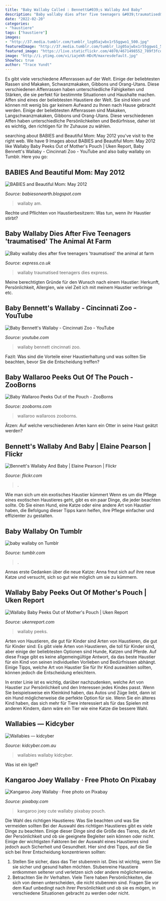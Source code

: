 ```yaml
---
title: "Baby Wallaby Called : Bennett&#039;s Wallaby And Baby"
description: "Baby wallaby dies after five teenagers &#039;traumatised&#039; the animal at farm"
date: "2022-02-20"
categories:
- "haustiere"
tags: ["haustiere"]
images:
- "http://37.media.tumblr.com/tumblr_lzg05ajwbx1r55ggwo1_500.jpg"
featuredImage: "http://37.media.tumblr.com/tumblr_lzg05ajwbx1r55ggwo1_500.jpg"
featured_image: "https://live.staticflickr.com/4070/4671498552_789f3fcd00_b.jpg"
image: "http://i.ytimg.com/vi/iajekR-HDcM/maxresdefault.jpg"
ShowToc: true
author: "Trace Yundt"
---
```



Es gibt viele verschiedene Affenrassen auf der Welt. Einige der beliebtesten Rassen sind Makaken, Schwanzmakaken, Gibbons und Orang-Utans. Diese verschiedenen Affenrassen haben unterschiedliche Fähigkeiten und Stärken, die sie perfekt für bestimmte Situationen und Haushalte machen.
Affen sind eines der beliebtesten Haustiere der Welt. Sie sind klein und können mit wenig bis gar keinem Aufwand zu Ihnen nach Hause gebracht werden. Einige der beliebtesten Affenrassen sind Makaken, Langschwanzmakaken, Gibbons und Orang-Utans. Diese verschiedenen Affen haben unterschiedliche Persönlichkeiten und Bedürfnisse, daher ist es wichtig, den richtigen für Ihr Zuhause zu wählen.

	

		
searching about BABIES and Beautiful Mom: May 2012 you've visit to the right web. We have 9 Images about BABIES and Beautiful Mom: May 2012 like Wallaby Baby Peeks Out of Mother&#039;s Pouch | Uken Report, Baby Bennett&#039;s Wallaby - Cincinnati Zoo - YouTube and also baby wallaby on Tumblr. Here you go:
		
    
## BABIES And Beautiful Mom: May 2012

<img loading=lazy src="http://2.bp.blogspot.com/-1MqdhwJdjt0/T6KxVt-pItI/AAAAAAAAG0k/8M2E4_VSs2c/s1600/baby-wallaby9.jpg" onerror="this.onerror=null;this.src='https://tse3.mm.bing.net/th?id=OIP.sAaOt68dlk5OtF4jb775XgAAAA&amp;pid=15.1';" alt="BABIES and Beautiful Mom: May 2012">

_Source: babiesonearth.blogspot.com_

>wallaby am. 

	

Rechte und Pflichten von Haustierbesitzern: Was tun, wenn ihr Haustier stirbt?

    
## Baby Wallaby Dies After Five Teenagers &#039;traumatised&#039; The Animal At Farm

<img loading=lazy src="https://cdn.images.express.co.uk/img/dynamic/128/590x/wallaby-781620.jpg" onerror="this.onerror=null;this.src='https://tse1.mm.bing.net/th?id=OIP.EYaRkon186HiYQAPKzfUvwHaEZ&amp;pid=15.1';" alt="Baby wallaby dies after five teenagers &#039;traumatised&#039; the animal at farm">

_Source: express.co.uk_

>wallaby traumatised teenagers dies express. 

	

Meine berechtigten Gründe für den Wunsch nach einem Haustier: Herkunft, Persönlichkeit, Allergien, wie viel Zeit ich mit meinem Haustier verbringe etc.

    
## Baby Bennett&#039;s Wallaby - Cincinnati Zoo - YouTube

<img loading=lazy src="http://i.ytimg.com/vi/iajekR-HDcM/maxresdefault.jpg" onerror="this.onerror=null;this.src='https://tse4.mm.bing.net/th?id=OIP.3qgQwn0eFV5dLLfBGeWuuQHaEK&amp;pid=15.1';" alt="Baby Bennett&#039;s Wallaby - Cincinnati Zoo - YouTube">

_Source: youtube.com_

>wallaby bennett cincinnati zoo. 

	

Fazit: Was sind die Vorteile einer Haustierhaltung und was sollten Sie beachten, bevor Sie die Entscheidung treffen?

    
## Baby Wallaroo Peeks Out Of The Pouch - ZooBorns

<img loading=lazy src="https://www.zooborns.com/.a/6a010535647bf3970b015432740e8d970c-600wi" onerror="this.onerror=null;this.src='https://tse1.mm.bing.net/th?id=OIP.rI4XJ0vgyGl_fThPsIGCEgHaJ5&amp;pid=15.1';" alt="Baby Wallaroo Peeks Out of the Pouch - ZooBorns">

_Source: zooborns.com_

>wallaroo wallaroos zooborns. 

	

Ätzen: Auf welche verschiedenen Arten kann ein Otter in seine Haut geätzt werden?

    
## Bennett&#039;s Wallaby And Baby | Elaine Pearson | Flickr

<img loading=lazy src="https://live.staticflickr.com/4070/4671498552_789f3fcd00_b.jpg" onerror="this.onerror=null;this.src='https://tse2.mm.bing.net/th?id=OIP.qVs18nJqr-BQzg4fbJkxbAHaIv&amp;pid=15.1';" alt="Bennett&#039;s Wallaby And Baby | Elaine Pearson | Flickr">

_Source: flickr.com_

>. 

	

Wie man sich um ein exotisches Haustier kümmert
Wenn es um die Pflege eines exotischen Haustieres geht, gibt es ein paar Dinge, die jeder beachten sollte. Ob Sie einen Hund, eine Katze oder eine andere Art von Haustier haben, die Befolgung dieser Tipps kann helfen, ihre Pflege einfacher und effizienter zu gestalten.

    
## Baby Wallaby On Tumblr

<img loading=lazy src="http://37.media.tumblr.com/tumblr_lzg05ajwbx1r55ggwo1_500.jpg" onerror="this.onerror=null;this.src='https://tse3.mm.bing.net/th?id=OIP.m_v48P1kORb84OhLkFPadQHaFj&amp;pid=15.1';" alt="baby wallaby on Tumblr">

_Source: tumblr.com_

>. 

	

Annas erste Gedanken über die neue Katze: Anna freut sich auf ihre neue Katze und versucht, sich so gut wie möglich um sie zu kümmern.

    
## Wallaby Baby Peeks Out Of Mother&#039;s Pouch | Uken Report

<img loading=lazy src="https://ukenreport.com/wp-content/uploads/2020/09/rockwallaby_joey_tld-2.jpg" onerror="this.onerror=null;this.src='https://tse1.mm.bing.net/th?id=OIP.-8I5T8oqWz0oCn_iubNLXQHaLH&amp;pid=15.1';" alt="Wallaby Baby Peeks Out of Mother&#039;s Pouch | Uken Report">

_Source: ukenreport.com_

>wallaby peeks. 

	

Arten von Haustieren, die gut für Kinder sind
Arten von Haustieren, die gut für Kinder sind:
Es gibt viele Arten von Haustieren, die toll für Kinder sind, aber einige der beliebtesten Optionen sind Hunde, Katzen und Pferde. Auf diese Frage gibt es keine allgemeingültige Antwort, da das beste Haustier für ein Kind von seinen individuellen Vorlieben und Bedürfnissen abhängt. Einige Tipps, welche Art von Haustier Sie für Ihr Kind auswählen sollten, können jedoch die Entscheidung erleichtern.

In erster Linie ist es wichtig, darüber nachzudenken, welche Art von Haustier zur Persönlichkeit und den Interessen jedes Kindes passt. Wenn Sie beispielsweise ein Kleinkind haben, das Autos und Züge liebt, dann ist ein Hund möglicherweise die perfekte Option für sie. Wenn Sie ein älteres Kind haben, das sich mehr für Tiere interessiert als für das Spielen mit anderen Kindern, dann wäre ein Tier wie eine Katze die bessere Wahl.

    
## Wallabies — Kidcyber

<img loading=lazy src="https://images.squarespace-cdn.com/content/v1/56a1a14b05caa7ee9f26f47d/1463717962304-7XOF2IKPYENHURXW163R/wallaby_rockyellowfoot_jup.jpg" onerror="this.onerror=null;this.src='https://tse3.mm.bing.net/th?id=OIP.6zsN57sdNDpNhxMVXupoLwHaE7&amp;pid=15.1';" alt="Wallabies — kidcyber">

_Source: kidcyber.com.au_

>wallabies wallaby kidcyber. 

	

Was ist ein Igel?

    
## Kangaroo Joey Wallaby · Free Photo On Pixabay

<img loading=lazy src="https://cdn.pixabay.com/photo/2015/06/08/20/41/kangaroo-802459_960_720.jpg" onerror="this.onerror=null;this.src='https://tse2.mm.bing.net/th?id=OIP.jyS79SgA2zO8rCTG5Isn2wHaE6&amp;pid=15.1';" alt="Kangaroo Joey Wallaby · Free photo on Pixabay">

_Source: pixabay.com_

>kangaroo joey cute wallaby pixabay pouch. 

	

Die Wahl des richtigen Haustieres: Was Sie beachten und was Sie vermeiden sollten
Bei der Auswahl des richtigen Haustieres gibt es viele Dinge zu beachten. Einige dieser Dinge sind die Größe des Tieres, die Art der Persönlichkeit und ob sie geeignete Begleiter sein können oder nicht. Einige der wichtigsten Faktoren bei der Auswahl eines Haustieres sind jedoch auch Sicherheit und Gesundheit. Hier sind drei Tipps, auf die Sie sich bei Ihrer Entscheidung konzentrieren sollten:
1. Stellen Sie sicher, dass das Tier stubenrein ist. Dies ist wichtig, wenn Sie sie sicher und gesund halten möchten. Stubenreine Haustiere entkommen seltener und verletzen sich oder andere möglicherweise.
2. Betrachten Sie ihr Verhalten. Viele Tiere haben Persönlichkeiten, die sich von denen unterscheiden, die nicht stubenrein sind. Fragen Sie vor dem Kauf unbedingt nach ihrer Persönlichkeit und ob sie es mögen, in verschiedene Situationen gebracht zu werden oder nicht.

